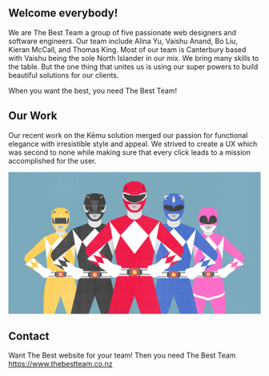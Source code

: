 ## Welcome everybody!

We are The Best Team a group of five passionate web designers and software engineers. Our team include Alina Yu, Vaishu Anand, Bo Liu, Kieran McCall, and Thomas King. Most of our team is Canterbury based with Vaishu being the sole North Islander in our mix. We bring many skills to the table. But the one thing that unites us is using our super powers to build beautiful solutions for our clients. 

When you want the best, you need The Best Team!

## Our Work

Our recent work on the Kēmu solution merged our passion for functional elegance with irresistible style and appeal. We strived to create a UX which was second to none while making sure that every click leads to a mission accomplished for the user. 

![Image](powerRangers.jpg)


## Contact

Want The Best website for your team! Then you need The Best Team
https://www.thebestteam.co.nz
